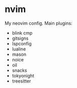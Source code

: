 # nvim
My neovim config.
Main plugins:
- blink cmp
- gitsigns
- lspconfig
- lualine
- mason
- noice
- oil
- snacks
- tokyonight
- treesitter
